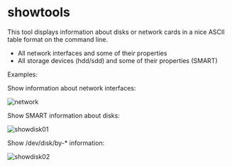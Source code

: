# showtools

This tool displays information about disks or network cards in a nice
ASCII table format on the command line. 

- All network interfaces and some of their properties
- All storage devices (hdd/sdd) and some of their properties (SMART)

Examples:

Show information about network interfaces:

![network][0]

[0]: http://louwrentius.com/static/images/shownet.png

Show SMART information about disks:

![showdisk01][1]

[1]: http://louwrentius.com/static/images/showdisk01.png

Show /dev/disk/by-\* information:

![showdisk02][2]

[2]: http://louwrentius.com/static/images/showdisk02.png
